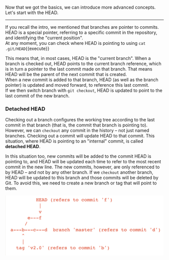 Now that we got the basics, we can introduce more advanced concepts.  
Let's start with the HEAD.

---

If you recall the intro, we mentioned that branches are pointer to commits.
HEAD is a special pointer, referring to a specific commit in the repository, and identifying the "current position".  
At any moment, you can check where HEAD is pointing to using `cat .git/HEAD`{{execute}}  

This means that, in most cases, HEAD is the "current branch". When a branch is checked out, HEAD points to the current branch reference, which is in turn a pointer to the last commit made on that branch. That means HEAD will be the parent of the next commit that is created.  
When a new commit is added to that branch, HEAD (as well as the branch pointer) is updated and moved forward, to reference this last commit.  
If we then switch branch with `git checkout`, HEAD is updated to point to the last commit of the new branch.

### Detached HEAD

Checking out a branch configures the working tree according to the last commit in that branch (that is, the commit that branch is pointing to).  
However, we can `checkout` any commit in the history – not just named branches.
Checking out a commit will update HEAD to that commit. This situation, where HEAD is pointing to an "internal" commit, is called **detached HEAD**.  

In this situation too, new commits will be added to the commit HEAD is pointing to, and HEAD will be updated each time to refer to the most recent commit in the new line. The new commits, however, are only referenced to by HEAD – and not by any other branch. If we `checkout` another branch, HEAD will be updated to this branch and those commits will be deleted by Git. To avoid this, we need to create a new branch or tag that will point to them.

![Detached Head](./assets/detached_head.png)
